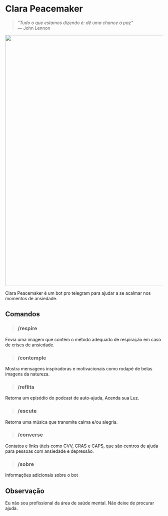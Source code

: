# Clara Peacemaker

> _"Tudo o que estamos dizendo é: dê uma chance a paz"_ <br>
> — John Lennon

<p align="center"><img src="https://media2.giphy.com/media/DBbPjLMsQPruMkDcrd/giphy.gif" width="800px"></p>

Clara Peacemaker é um bot pro telegram para ajudar a se acalmar nos momentos de ansiedade.

## Comandos

> ### /respire

Envia uma imagem que contém o método adequado de respiração em caso de crises de ansiedade.

> ### /contemple

Mostra mensagens inspiradoras e motivacionais como rodapé de belas imagens da natureza.

> ### /reflita

Retorna um episódio do podcast de auto-ajuda, Acenda sua Luz.

> ### /escute 

Retorna uma música que transmite calma e/ou alegria.

> ### /converse

Contatos e links úteis como CVV, CRAS e CAPS, que são centros de ajuda para pessoas com ansiedade e depressão.

> ### /sobre

Informações adicionais sobre o bot 

## Observação

Eu não sou profissional da área de saúde mental. Não deixe de procurar ajuda.
